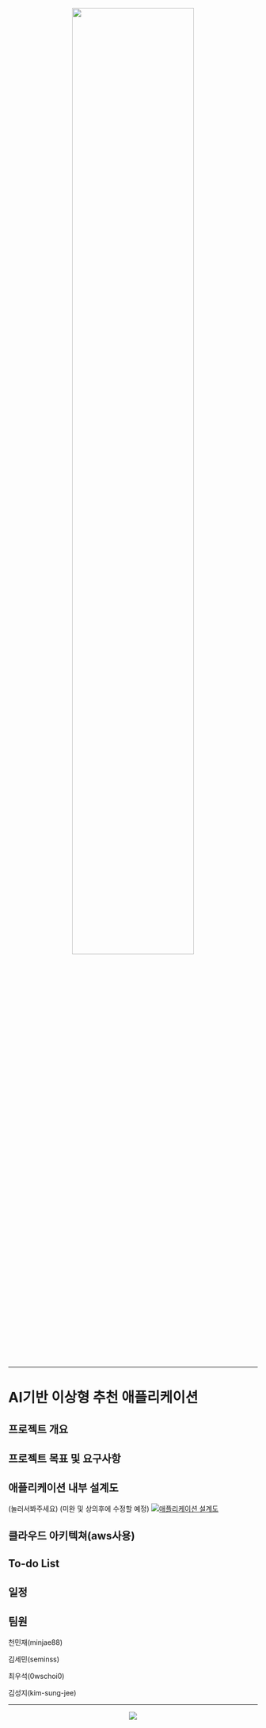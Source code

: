 <p align="center">
<img src="https://user-images.githubusercontent.com/85841791/221329070-b28a58e9-2aab-4e9c-b2e7-568839fa424e.png" width="70%">
</p>

---

# AI기반 이상형 추천 애플리케이션

## 프로젝트 개요

## 프로젝트 목표 및 요구사항

## 애플리케이션 내부 설계도
(눌러서봐주세요)
(미완 및 상의후에 수정할 예정)
[![애플리케이션 설계도](https://user-images.githubusercontent.com/85841791/221388949-2063f05b-81bb-4d9d-96ec-1967dddecf6d.png)
](https://user-images.githubusercontent.com/85841791/221388824-3de3e2ec-e214-44be-a501-d11d98c2a12d.jpg)

## 클라우드 아키텍쳐(aws사용)


## To-do List

## 일정

## 팀원

천민재(minjae88)

김세민(seminss)

최우석(0wschoi0)

김성지(kim-sung-jee)

---

<p align="center">
<img src="https://user-images.githubusercontent.com/85841791/221329325-42524824-138f-4e2d-b370-512163691569.png">
</p>
